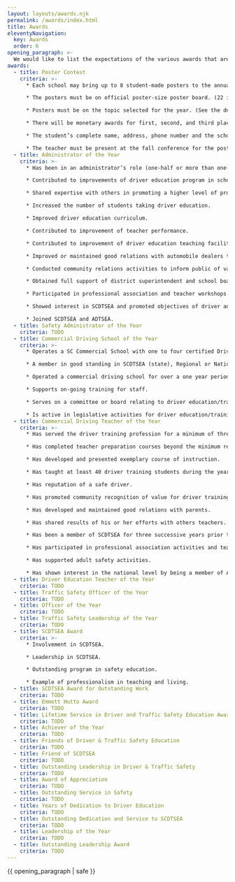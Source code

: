 ```yaml
---
layout: layouts/awards.njk
permalink: /awards/index.html
title: Awards
eleventyNavigation:
  key: Awards
  order: 6
opening_paragraph: >-
  We would like to list the expectations of the various awards that are presented by the SCDTSEA. In an effort to provide our colleagues with the necessary information to consider a worthy candidate for nomination. We have always worked hard to try and be as fair as possible when naming the award winners, but providing everyone with the expectations of the nominees will afford us the very best possible candidates as nominees.
awards:
  - title: Poster Contest
    criteria: >-
      * Each school may bring up to 8 student-made posters to the annual SCDTSEA conference.

      * The posters must be on official poster-size poster board. (22 in. x 28 in.)

      * Posters must be on the topic selected for the year. (See the details of the upcoming conference for poster contest topic.)

      * There will be monetary awards for first, second, and third place winners. (The treasurer will send checks to the students.)

      * The student’s complete name, address, phone number and the school’s name must be printed legibly on the back of the poster.

      * The teacher must be present at the fall conference for the poster to be eligible to win.
  - title: Administrator of the Year
    criteria: >-
      * Has been in an administrator’s role (one-half or more than one-half of time in administration) for at least two years.

      * Contributed to improvements of driver education program in school district or state-wide.

      * Shared expertise with others in promoting a higher level of professionalism.

      * Increased the number of students taking driver education.

      * Improved driver education curriculum.

      * Contributed to improvement of teacher performance.

      * Contributed to improvement of driver education teaching facilities.

      * Improved or maintained good relations with automobile dealers through control of driver education automobiles.

      * Conducted community relations activities to inform public of value of driver education.

      * Obtained full support of district superintendent and school board by development of a quality program.

      * Participated in professional association and teacher workshops.

      * Showed interest in SCDTSEA and promoted objectives of driver and traffic safety education.

      * Joined SCDTSEA and ADTSEA.
  - title: Safety Administrator of the Year
    criteria: TODO
  - title: Commercial Driving School of the Year
    criteria: >-
      * Operates a SC Commercial School with one to four certified Driver Training teachers.

      * A member in good standing in SCDTSEA (state), Regional or National Driver Training Organization.

      * Operated a commercial driving school for over a one year period.

      * Supports on-going training for staff.

      * Serves on a committee or board relating to driver education/training from a state or national organization.

      * Is active in legislative activities for driver education/training in the state of South Carolina.
  - title: Commercial Driving Teacher of the Year
    criteria: >-
      * Has served the driver training profession for a minimum of three years.

      * Has completed teacher preparation courses beyond the minimum requirement.

      * Has developed and presented exemplary course of instruction.

      * Has taught at least 40 driver training students during the year.

      * Has reputation of a safe driver.

      * Has promoted community recognition of value for driver training.

      * Has developed and maintained good relations with parents.

      * Has shared results of his or her efforts with others teachers.

      * Has been a member of SCDTSEA for three successive years prior to nomination.

      * Has participated in professional association activities and teacher workshops.

      * Has supported adult safety activities.

      * Has shown interest in the national level by being a member of ADTSEA.
  - title: Driver Education Teacher of the Year
    criteria: TODO
  - title: Traffic Safety Officer of the Year
    criteria: TODO
  - title: Officer of the Year
    criteria: TODO
  - title: Traffic Safety Leadership of the Year
    criteria: TODO
  - title: SCDTSEA Award
    criteria: >-
      * Involvement in SCDTSEA.

      * Leadership in SCDTSEA.

      * Outstanding program in safety education.

      * Example of professionalism in teaching and living.
  - title: SCDTSEA Award for Outstanding Work
    criteria: TODO
  - title: Emmett Hutto Award
    criteria: TODO
  - title: Lifetime Service in Driver and Traffic Safety Education Award
    criteria: TODO
  - title: Achiever of the Year
    criteria: TODO
  - title: Friends of Driver & Traffic Safety Education
    criteria: TODO
  - title: Friend of SCDTSEA
    criteria: TODO
  - title: Outstanding Leadership in Driver & Traffic Safety
    criteria: TODO
  - title: Award of Appreciation
    criteria: TODO
  - title: Outstanding Service in Safety
    criteria: TODO
  - title: Years of Dedication to Driver Education
    criteria: TODO
  - title: Outstanding Dedication and Service to SCDTSEA
    criteria: TODO
  - title: Leadership of the Year
    criteria: TODO
  - title: Outstanding Leadership Award
    criteria: TODO
---
```

{{ opening_paragraph | safe }}
